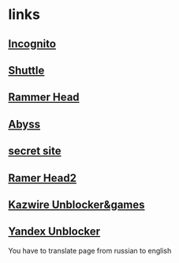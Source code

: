 # links

## [Incognito](https://info.igneouscore.com)

## [Shuttle](https://edurelief.co)

## [Rammer Head](https://googlecalendar.cf)

## [Abyss](https://clients.de-a.org/main.html)

## [secret site](https://sites.google.com/view/surfthewebofficialink/landing-page)

## [Ramer Head2](https://e.persoy.com/)

## [Kazwire Unblocker&games](https://worldhistory.kazwire.com/search)

## [Yandex Unblocker](https://yandex.co.il/)
You have to translate page from russian to english
